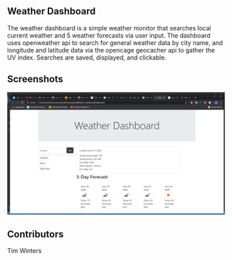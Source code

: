 ## Weather Dashboard
The weather dashboard is a simple weather monitor that searches local current weather and 5 weather forecasts via user input. The dashboard uses openweather api to search for general weather data by city name, and longitude and latitude data via the opencage geocacher api to gather the UV index. Searches are saved, displayed, and clickable. 




## Screenshots
![1](https://github.com/erasersleeve/Weather-Dashboard/blob/master/Assets/Capture%20d%E2%80%99%C3%A9cran%20(29).png)

## Contributors
Tim Winters

